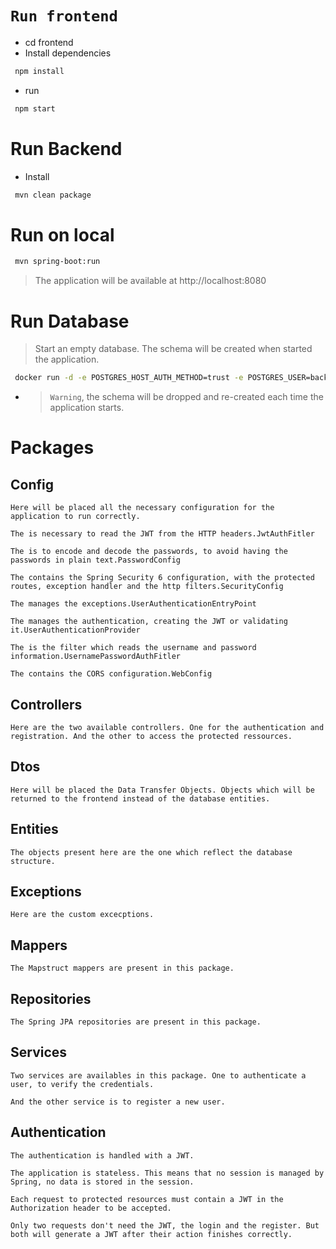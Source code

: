 # `Run frontend`
- cd frontend
- Install dependencies
```bash
 npm install
```
- run
```bash
 npm start
```

# Run Backend
- Install
```bash
 mvn clean package
```

# Run on local
```bash
 mvn spring-boot:run
```
> The application will be available at http://localhost:8080
#  Run Database
> Start an empty database. The schema will be created when started the application.
```bash
 docker run -d -e POSTGRES_HOST_AUTH_METHOD=trust -e POSTGRES_USER=backend -e POSTGRES_PASSWORD=backend -e POSTGRES_DB=backenddb -p 5432:5432 postgres:13
 ```
 - > `Warning`, the schema will be dropped and re-created each time the application starts.

 # Packages
 ## Config
    Here will be placed all the necessary configuration for the application to run correctly.

    The is necessary to read the JWT from the HTTP headers.JwtAuthFitler

    The is to encode and decode the passwords, to avoid having the passwords in plain text.PasswordConfig

    The contains the Spring Security 6 configuration, with the protected routes, exception handler and the http filters.SecurityConfig

    The manages the exceptions.UserAuthenticationEntryPoint

    The manages the authentication, creating the JWT or validating it.UserAuthenticationProvider

    The is the filter which reads the username and password information.UsernamePasswordAuthFitler

    The contains the CORS configuration.WebConfig

## Controllers
    Here are the two available controllers. One for the authentication and registration. And the other to access the protected ressources.

## Dtos
    Here will be placed the Data Transfer Objects. Objects which will be returned to the frontend instead of the database entities.

## Entities
    The objects present here are the one which reflect the database structure.

## Exceptions
    Here are the custom excecptions.

## Mappers
    The Mapstruct mappers are present in this package.

## Repositories
    The Spring JPA repositories are present in this package.

## Services
    Two services are availables in this package. One to authenticate a user, to verify the credentials.

    And the other service is to register a new user.

## Authentication
    The authentication is handled with a JWT.

    The application is stateless. This means that no session is managed by Spring, no data is stored in the session.

    Each request to protected resources must contain a JWT in the Authorization header to be accepted.

    Only two requests don't need the JWT, the login and the register. But both will generate a JWT after their action finishes correctly.